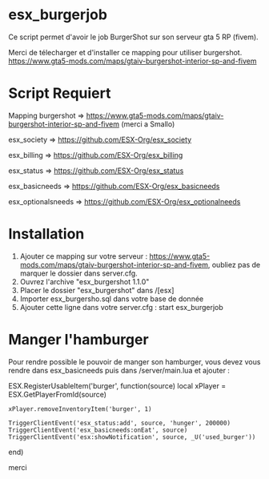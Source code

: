 # esx_burgerjob
Ce script permet d'avoir le job BurgerShot sur son serveur gta 5 RP (fivem).

Merci de télecharger et d'installer ce mapping pour utiliser burgershot.
https://www.gta5-mods.com/maps/gtaiv-burgershot-interior-sp-and-fivem

# Script Requiert
Mapping burgershot => https://www.gta5-mods.com/maps/gtaiv-burgershot-interior-sp-and-fivem  (merci a Smallo)

esx_society => https://github.com/ESX-Org/esx_society

esx_billing => https://github.com/ESX-Org/esx_billing

esx_status => https://github.com/ESX-Org/esx_status

esx_basicneeds => https://github.com/ESX-Org/esx_basicneeds

esx_optionalsneeds => https://github.com/ESX-Org/esx_optionalneeds

# Installation
1) Ajouter ce mapping sur votre serveur : https://www.gta5-mods.com/maps/gtaiv-burgershot-interior-sp-and-fivem, oubliez pas de marquer le dossier dans server.cfg.
2) Ouvrez l'archive "esx_burgershot 1.1.0"
3) Placer le dossier "esx_burgershot" dans /[esx]
4) Importer esx_burgersho.sql dans votre base de donnée
5) Ajouter cette ligne dans votre server.cfg : start esx_burgerjob

# Manger l'hamburger
Pour rendre possible le pouvoir de manger son hamburger, vous devez vous rendre dans esx_basicneeds puis dans /server/main.lua et ajouter : 

ESX.RegisterUsableItem('burger', function(source)
	local xPlayer = ESX.GetPlayerFromId(source)

	xPlayer.removeInventoryItem('burger', 1)

	TriggerClientEvent('esx_status:add', source, 'hunger', 200000)
	TriggerClientEvent('esx_basicneeds:onEat', source)
	TriggerClientEvent('esx:showNotification', source, _U('used_burger'))
end)

merci
